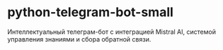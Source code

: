 # python-telegram-bot-small
Интеллектуальный телеграм-бот с интеграцией Mistral AI, системой управления знаниями и сбора обратной связи.
